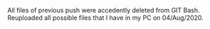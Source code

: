 All files of previous push were accedently deleted from GIT Bash. Reuploaded all possible files that I have in my PC on 04/Aug/2020. 